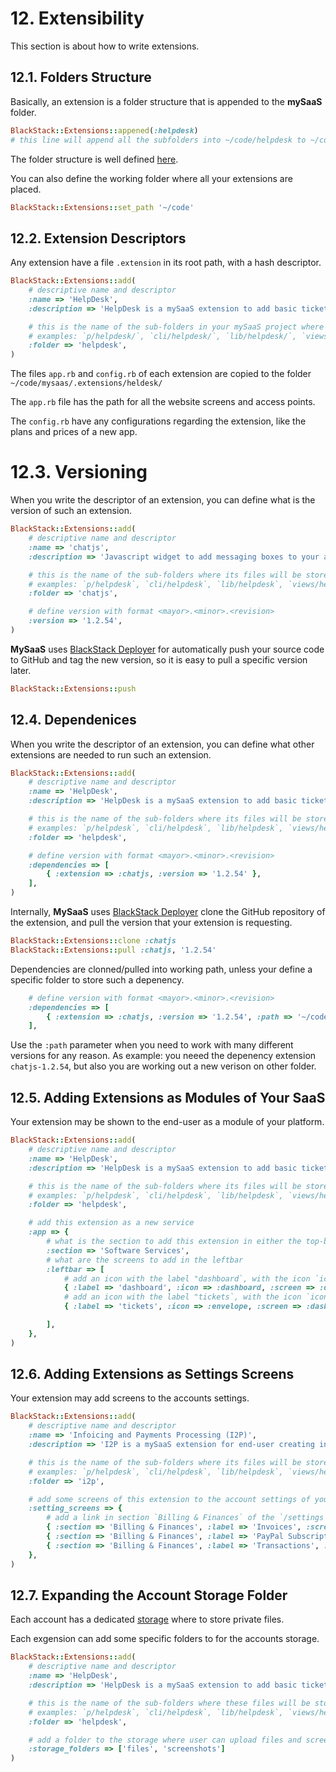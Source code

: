# 12. Extensibility

This section is about how to write extensions.

## 12.1. Folders Structure

Basically, an extension is a folder structure that is appended to the **mySaaS** folder.

```ruby
BlackStack::Extensions::appened(:helpdesk)
# this line will append all the subfolders into ~/code/helpdesk to ~/code/mysaas
```

The folder structure is well defined [here](./a01.folders.md).


You can also define the working folder where all your extensions are placed.

```ruby
BlackStack::Extensions::set_path '~/code'
```

## 12.2. Extension Descriptors

Any extension have a file `.extension` in its root path, with a hash descriptor.

```ruby
BlackStack::Extensions::add(
    # descriptive name and descriptor
    :name => 'HelpDesk',
    :description => 'HelpDesk is a mySaaS extension to add basic tickets support for your SaaS.'

    # this is the name of the sub-folders in your mySaaS project where these files will be copied.
    # examples: `p/helpdesk/`, `cli/helpdesk/`, `lib/helpdesk/`, `views/helpdesk/`, etc. 
    :folder => 'helpdesk',
)
```

The files `app.rb` and `config.rb` of each extension are copied to the folder `~/code/mysaas/.extensions/heldesk/`

The `app.rb` file has the path for all the website screens and access points.

The `config.rb` have any configurations regarding the extension, like the plans and prices of a new app.

# 12.3. Versioning

When you write the descriptor of an extension, you can define what is the version of such an extension.

```ruby
BlackStack::Extensions::add(
    # descriptive name and descriptor
    :name => 'chatjs',
    :description => 'Javascript widget to add messaging boxes to your apps.'

    # this is the name of the sub-folders where its files will be stored.
    # examples: `p/helpdesk`, `cli/helpdesk`, `lib/helpdesk`, `views/helpdesk`, etc. 
    :folder => 'chatjs',

    # define version with format <mayor>.<minor>.<revision>
    :version => '1.2.54',
)
```

**MySaaS** uses [BlackStack Deployer](https://github.com/leandrosardi/blackstack-deployer) for automatically push your source code to GitHub and tag the new version, so it is easy to pull a specific version later.

```ruby
BlackStack::Extensions::push
```

## 12.4. Dependenices

When you write the descriptor of an extension, you can define what other extensions are needed to run such an extension.

```ruby
BlackStack::Extensions::add(
    # descriptive name and descriptor
    :name => 'HelpDesk',
    :description => 'HelpDesk is a mySaaS extension to add basic tickets support for your SaaS.'

    # this is the name of the sub-folders where its files will be stored.
    # examples: `p/helpdesk`, `cli/helpdesk`, `lib/helpdesk`, `views/helpdesk`, etc. 
    :folder => 'helpdesk',

    # define version with format <mayor>.<minor>.<revision>
    :dependencies => [
        { :extension => :chatjs, :version => '1.2.54' },
    ],
)
```

Internally, **MySaaS** uses [BlackStack Deployer](https://github.com/leandrosardi/blackstack-deployer) clone the GitHub repository of the extension, and pull the version that your extension is requesting.

```ruby
BlackStack::Extensions::clone :chatjs
BlackStack::Extensions::pull :chatjs, '1.2.54'
```

Dependencies are clonned/pulled into working path, unless your define a specific folder to store such a depenency.

```ruby
    # define version with format <mayor>.<minor>.<revision>
    :dependencies => [
        { :extension => :chatjs, :version => '1.2.54', :path => '~/code/chatjs-1.2.54' },
    ],
```

Use the `:path` parameter when you need to work with many different versions for any reason.
As example: you neeed the depenency extension `chatjs-1.2.54`, but also you are working out a new verison on other folder.

## 12.5. Adding Extensions as Modules of Your SaaS

Your extension may be shown to the end-user as a module of your platform.

```ruby
BlackStack::Extensions::add(
    # descriptive name and descriptor
    :name => 'HelpDesk',
    :description => 'HelpDesk is a mySaaS extension to add basic tickets support for your SaaS.'

    # this is the name of the sub-folders where its files will be stored.
    # examples: `p/helpdesk`, `cli/helpdesk`, `lib/helpdesk`, `views/helpdesk`, etc. 
    :folder => 'helpdesk',

    # add this extension as a new service
    :app => {
        # what is the section to add this extension in either the top-bar, the footer, the dashboard.
        :section => 'Software Services',
        # what are the screens to add in the leftbar
        :leftbar => [
            # add an icon with the label "dashboard`, with the icon `icon-dashboard`, and poiting to the scren `helpdesk/dashboard`. 
            { :label => 'dashboard', :icon => :dashboard, :screen => :dasbhaoard, },
            # add an icon with the label "tickets`, with the icon `icon-envelope`, and poiting to the scren `helpdesk/tickets`. 
            { :label => 'tickets', :icon => :envelope, :screen => :dasbhaoard, },

        ],
    },
)
```

## 12.6. Adding Extensions as Settings Screens

Your extension may add screens to the accounts settings.

```ruby
BlackStack::Extensions::add(
    # descriptive name and descriptor
    :name => 'Infoicing and Payments Processing (I2P)',
    :description => 'I2P is a mySaaS extension for end-user creating invoices and show consumption transactions into your SaaS.'

    # this is the name of the sub-folders where its files will be stored.
    # examples: `p/helpdesk`, `cli/helpdesk`, `lib/helpdesk`, `views/helpdesk`, etc. 
    :folder => 'i2p',

    # add some screens of this extension to the account settings of your SaaS.
    :setting_screens => {
        # add a link in section `Billing & Finances` of the `/settings` screen, with a caption `Invoices`, and linking to the screen `/settings/invoices`. The source code of the screen `/settings/invoices` is copied from the file `/vews/invoices.erb` in the extension's folder. 
        { :section => 'Billing & Finances', :label => 'Invoices', :screen => 'invoices' }
        { :section => 'Billing & Finances', :label => 'PayPal Subscriptions', :screen => 'subscriptions' }
        { :section => 'Billing & Finances', :label => 'Transactions', :screen => 'transactions' }
    },
)
```

## 12.7. Expanding the Account Storage Folder

Each account has a dedicated [storage](./1.accounts-management.md#17-account-files-storage) where to store private files.

Each exgension can add some specific folders to for the accounts storage.

```ruby
BlackStack::Extensions::add(
    # descriptive name and descriptor
    :name => 'HelpDesk',
    :description => 'HelpDesk is a mySaaS extension to add basic tickets support for your SaaS.'

    # this is the name of the sub-folders where these files will be stored.
    # examples: `p/helpdesk`, `cli/helpdesk`, `lib/helpdesk`, `views/helpdesk`, etc. 
    :folder => 'helpdesk',

    # add a folder to the storage where user can upload files and screenshots with his/her tickets.
    :storage_folders => ['files', 'screenshots']
)
```
